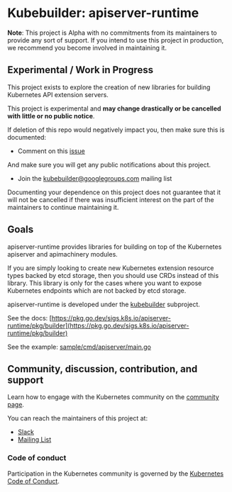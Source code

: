 # Kubebuilder: apiserver-runtime

**Note**: This project is Alpha with no commitments from its maintainers to provide any sort of support.
If you intend to use this project in production, we recommend you become involved in maintaining it.

## Experimental / Work in Progress

This project exists to explore the creation of new libraries for building Kubernetes API extension servers.

This project is experimental and **may change drastically or be cancelled with little or no public notice**.

If deletion of this repo would negatively impact you, then make sure this is documented:

- Comment on this [issue](https://github.com/kubernetes-sigs/apiserver-runtime/issues/7)

And make sure you will get any public notifications about this project.

- Join the kubebuilder@googlegroups.com mailing list

Documenting your dependence on this project does not guarantee that it will not be cancelled if there was insufficient
interest on the part of the maintainers to continue maintaining it.

## Goals

apiserver-runtime provides libraries for building on top of the Kubernetes apiserver and apimachinery modules.

If you are simply looking to create new Kubernetes extension resource types backed by etcd storage, then you should
use CRDs instead of this library.  This library is only for the cases where you want to expose Kubernetes endpoints
which are not backed by etcd storage.

apiserver-runtime is developed under the [kubebuilder](https://github.com/kubernetes-sigs/kubebuilder) subproject.

See the docs: [https://pkg.go.dev/sigs.k8s.io/apiserver-runtime/pkg/builder](https://pkg.go.dev/sigs.k8s.io/apiserver-runtime/pkg/builder)

See the example: [sample/cmd/apiserver/main.go](sample/cmd/apiserver/main.go)

## Community, discussion, contribution, and support

Learn how to engage with the Kubernetes community on the [community page](http://kubernetes.io/community/).

You can reach the maintainers of this project at:

- [Slack](http://slack.k8s.io/)
- [Mailing List](https://groups.google.com/forum/#!forum/kubebuilder)

### Code of conduct

Participation in the Kubernetes community is governed by the [Kubernetes Code of Conduct](code-of-conduct.md).

[owners]: https://git.k8s.io/community/contributors/guide/owners.md
[Creative Commons 4.0]: https://git.k8s.io/website/LICENSE
